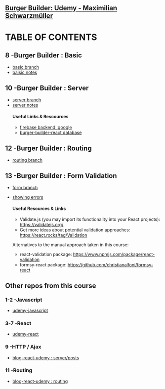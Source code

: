 ## [Burger Builder: Udemy - Maximilian Schwarzmüller](https://www.udemy.com/course/react-the-complete-guide-incl-redux/)


# TABLE OF CONTENTS

## 8 -Burger Builder : Basic
- [basic branch](https://github.com/h-griffin/burger-builder-udemy/tree/basic)
- [baisic notes](notes/basic.md)

## 10 -Burger Builder : Server
- [server branch](https://github.com/h-griffin/burger-builder-udemy/tree/server)
- [server notes](notes/sever.md)
    #### Useful Links & Rescources
    - [firebase backend :google](https://firebase.google.com/) 
    - [burger-builder-react database](https://console.firebase.google.com/u/0/project/burger-builder-react-88892/database/burger-builder-react-88892/data)

## 12 -Burger Builder : Routing
- [routing branch](https://github.com/h-griffin/burger-builder-udemy/tree/routing)

## 13 -Burger Builder : Form Validation
- [form branch](https://github.com/h-griffin/burger-builder-udemy/tree/form)
- [showing errors](notes/showing-errors.md)
    #### Useful Resources & Links
    - Validate.js (you may import its functionality into your React projects): https://validatejs.org/
    - Get more ideas about potential validation approaches: https://react.rocks/tag/Validation

    Alternatives to the manual approach taken in this course:
    - react-validation package: https://www.npmjs.com/package/react-validation
    - formsy-react package: https://github.com/christianalfoni/formsy-react


## Other repos from this course
### 1-2 -Javascript
- [udemy-javascript](https://github.com/h-griffin/udemy-javascript)

### 3-7 -React
- [udemy-react](https://github.com/h-griffin/udemy-react)

### 9 -HTTP / Ajax
- [blog-react-udemy : server/posts](https://github.com/h-griffin/blog-react-udemy/tree/posts)

### 11 -Routing
- [blog-react-udemy : routing](https://github.com/h-griffin/blog-react-udemy/tree/routing)
